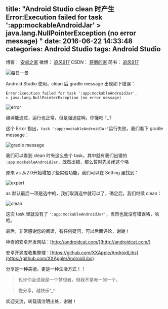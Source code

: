 title: "Android Studio clean 时产生 Error:Execution failed for task ':app:mockableAndroidJar' > java.lang.NullPointerException (no error message) "
date: 2016-06-22 14:33:48
categories: Android Studio
tags: Android Studio
---

博客：	[安卓之家](http://jp1017.github.io/)
微博：	[追风917](http://weibo.com/1321395433/profile?topnav=1&wvr=6)
CSDN：	[蒋朋的家](http://blog.csdn.net/u010331406)
简书：	[追风917](http://www.jianshu.com/users/8cb49b5ad78b/latest_articles)

![每日一景](https://drscdn.500px.org/photo/125301449/m%3D2048/ba230b1d36c2b50d2b7af57be81c94e7)

Android Studio 使用，clean 后 gradle message 出现如下错误：

```
Error:Execution failed for task ':app:mockableAndroidJar'.
> java.lang.NullPointerException (no error message)
```

![error](‪C:\Users\JP\Desktop\20160627-09-39-53-613_com.eg.android.png)

编译能通过，运行也正常，但是强迫症啊，你懂吧 T_T


<!--more-->


这个 Error 指出，`task ':app:mockableAndroidJar'`运行失败，我们看下 gradle message：

![gradle message](http://7xlah4.com1.z0.glb.clouddn.com/20160622145225.jpg)

我们可以看到 clean 时有这么些个 task，其中就有我们出错的 `:app:mockableAndroidJar`，既然出错，那么暂时先关闭这个咯

原来 as 从2.0开始增加了些实验功能，我们可以在 Setting 里找到：

![expert](http://7xlah4.com1.z0.glb.clouddn.com/20160622145553.jpg)

as 默认最后一项是选中的，我们取消选中就可以了，确定后，我们继续 clean：

![clean](http://7xlah4.com1.z0.glb.clouddn.com/20160622145807.jpg)

这次 task 里就没有了 `':app:mockableAndroidJar'`，当然也就没有错误咯，哈哈。


最后，非常感谢您的阅读，有任何疑问，可以后面评论，谢谢！

神奇的安卓开发网站：[http://androidcat.com/](http://androidcat.com/)

安卓开源库收集整理：[https://github.com/XXApple/AndroidLibs](https://github.com/XXApple/AndroidLibs)

分享是一种美德，更是一种生活方式！！

>也许你会说我是一个梦想者，但我不是唯一的一个。

>悦分享，越快乐^_^

欢迎交流，转载请注明出处，谢谢！